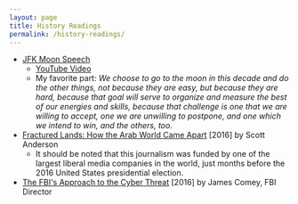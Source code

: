```yaml
---
layout: page
title: History Readings
permalink: /history-readings/
---
```


* [JFK Moon Speech](http://er.jsc.nasa.gov/seh/ricetalk.htm)
   * [YouTube Video](https://www.youtube.com/watch?v=TuW4oGKzVKc)
   * My favorite part: *We choose to go to the moon in this decade and do the other things, not because they are easy, but because they are hard, because that goal will serve to organize and measure the best of our energies and skills, because that challenge is one that we are willing to accept, one we are unwilling to postpone, and one which we intend to win, and the others, too.*
* [Fractured Lands: How the Arab World Came Apart](http://www.nytimes.com/interactive/2016/08/11/magazine/isis-middle-east-arab-spring-fractured-lands.html) [2016] by Scott Anderson
   * It should be noted that this journalism was funded by one of the largest liberal media companies in the world, just months before the 2016 United States presidential election.
* [The FBI's Approach to the Cyber Threat](https://www.fbi.gov/news/speeches/the-fbis-approach-to-the-cyber-threat) [2016] by James Comey, FBI Director
